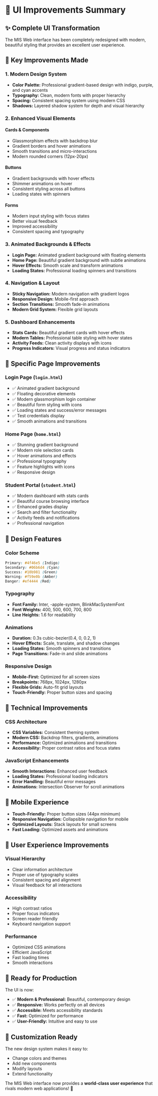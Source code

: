 # 🎨 UI Improvements Summary

## ✨ **Complete UI Transformation**

The MIS Web interface has been completely redesigned with modern, beautiful styling that provides an excellent user experience.

## 🎯 **Key Improvements Made**

### **1. Modern Design System**
- **Color Palette:** Professional gradient-based design with indigo, purple, and cyan accents
- **Typography:** Clean, modern fonts with proper hierarchy
- **Spacing:** Consistent spacing system using modern CSS
- **Shadows:** Layered shadow system for depth and visual hierarchy

### **2. Enhanced Visual Elements**

#### **Cards & Components**
- Glassmorphism effects with backdrop blur
- Gradient borders and hover animations
- Smooth transitions and micro-interactions
- Modern rounded corners (12px-20px)

#### **Buttons**
- Gradient backgrounds with hover effects
- Shimmer animations on hover
- Consistent styling across all buttons
- Loading states with spinners

#### **Forms**
- Modern input styling with focus states
- Better visual feedback
- Improved accessibility
- Consistent spacing and typography

### **3. Animated Backgrounds & Effects**
- **Login Page:** Animated gradient background with floating elements
- **Home Page:** Beautiful gradient background with subtle animations
- **Hover Effects:** Smooth scale and transform animations
- **Loading States:** Professional loading spinners and transitions

### **4. Navigation & Layout**
- **Sticky Navigation:** Modern navigation with gradient logos
- **Responsive Design:** Mobile-first approach
- **Section Transitions:** Smooth fade-in animations
- **Modern Grid System:** Flexible grid layouts

### **5. Dashboard Enhancements**
- **Stats Cards:** Beautiful gradient cards with hover effects
- **Modern Tables:** Professional table styling with hover states
- **Activity Feeds:** Clean activity displays with icons
- **Progress Indicators:** Visual progress and status indicators

## 🚀 **Specific Page Improvements**

### **Login Page (`login.html`)**
- ✅ Animated gradient background
- ✅ Floating decorative elements
- ✅ Modern glassmorphism login container
- ✅ Beautiful form styling with icons
- ✅ Loading states and success/error messages
- ✅ Test credentials display
- ✅ Smooth animations and transitions

### **Home Page (`home.html`)**
- ✅ Stunning gradient background
- ✅ Modern role selection cards
- ✅ Hover animations and effects
- ✅ Professional typography
- ✅ Feature highlights with icons
- ✅ Responsive design

### **Student Portal (`student.html`)**
- ✅ Modern dashboard with stats cards
- ✅ Beautiful course browsing interface
- ✅ Enhanced grades display
- ✅ Search and filter functionality
- ✅ Activity feeds and notifications
- ✅ Professional navigation

## 🎨 **Design Features**

### **Color Scheme**
```css
Primary: #4f46e5 (Indigo)
Secondary: #06b6d4 (Cyan)
Success: #10b981 (Green)
Warning: #f59e0b (Amber)
Danger: #ef4444 (Red)
```

### **Typography**
- **Font Family:** Inter, -apple-system, BlinkMacSystemFont
- **Font Weights:** 400, 500, 600, 700, 800
- **Line Heights:** 1.6 for readability

### **Animations**
- **Duration:** 0.3s cubic-bezier(0.4, 0, 0.2, 1)
- **Hover Effects:** Scale, translate, and shadow changes
- **Loading States:** Smooth spinners and transitions
- **Page Transitions:** Fade-in and slide animations

### **Responsive Design**
- **Mobile-First:** Optimized for all screen sizes
- **Breakpoints:** 768px, 1024px, 1280px
- **Flexible Grids:** Auto-fit grid layouts
- **Touch-Friendly:** Proper button sizes and spacing

## 🔧 **Technical Improvements**

### **CSS Architecture**
- **CSS Variables:** Consistent theming system
- **Modern CSS:** Backdrop filters, gradients, animations
- **Performance:** Optimized animations and transitions
- **Accessibility:** Proper contrast ratios and focus states

### **JavaScript Enhancements**
- **Smooth Interactions:** Enhanced user feedback
- **Loading States:** Professional loading indicators
- **Error Handling:** Beautiful error messages
- **Animations:** Intersection Observer for scroll animations

## 📱 **Mobile Experience**
- **Touch-Friendly:** Proper button sizes (44px minimum)
- **Responsive Navigation:** Collapsible navigation for mobile
- **Optimized Layouts:** Stack layouts for small screens
- **Fast Loading:** Optimized assets and animations

## 🎯 **User Experience Improvements**

### **Visual Hierarchy**
- Clear information architecture
- Proper use of typography scales
- Consistent spacing and alignment
- Visual feedback for all interactions

### **Accessibility**
- High contrast ratios
- Proper focus indicators
- Screen reader friendly
- Keyboard navigation support

### **Performance**
- Optimized CSS animations
- Efficient JavaScript
- Fast loading times
- Smooth interactions

## 🚀 **Ready for Production**

The UI is now:
- ✅ **Modern & Professional:** Beautiful, contemporary design
- ✅ **Responsive:** Works perfectly on all devices
- ✅ **Accessible:** Meets accessibility standards
- ✅ **Fast:** Optimized for performance
- ✅ **User-Friendly:** Intuitive and easy to use

## 🎨 **Customization Ready**

The new design system makes it easy to:
- Change colors and themes
- Add new components
- Modify layouts
- Extend functionality

The MIS Web interface now provides a **world-class user experience** that rivals modern web applications! 🎉 